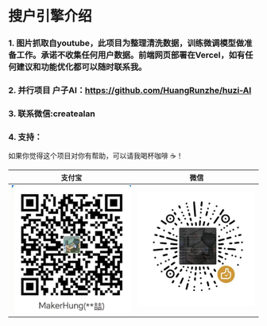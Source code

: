 # 搜户引擎介绍
### 1. 图片抓取自youtube，此项目为整理清洗数据，训练微调模型做准备工作。承诺不收集任何用户数据。前端网页部署在Vercel，如有任何建议和功能优化都可以随时联系我。

### 2. 并行项目 户子AI：https://github.com/HuangRunzhe/huzi-AI
### 3. 联系微信:createalan
### 4. 支持：
如果你觉得这个项目对你有帮助，可以请我喝杯咖啡 ☕！

| 支付宝 | 微信 |
| :--: | :--: |
| ![支付宝](img/alipay_qr.jpg) | ![微信](img/wechat_qr.jpg) |
